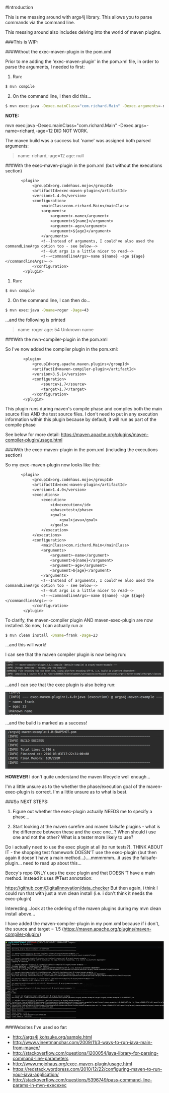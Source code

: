 #Introduction

This is me messing around with args4j library. This allows you to parse commands via the command line.

This messing around also includes delving into the world of maven plugins.

###This is WIP:

###Without the exec-maven-plugin in the pom.xml

Prior to me adding the 'exec-maven-plugin' in the pom.xml file, in order to parse the arguments, I needed to first:

1) Run: 

```sh
$ mvn compile
```

2) On the command line, I then did this...

```sh
$ mvn exec:java -Dexec.mainClass="com.richard.Main" -Dexec.arguments=-name=richard,-age=12
```

**NOTE:**

mvn exec:java -Dexec.mainClass="com.richard.Main" -Dexec.args=-name=richard,-age=12 DID NOT WORK. 

The maven build was a success but 'name' was assigned both parsed arguments:

> name: richard,-age=12
> age: null

###With the exec-maven-plugin in the pom.xml (but without the executions section)

           <plugin>
                <groupId>org.codehaus.mojo</groupId>
                <artifactId>exec-maven-plugin</artifactId>
                <version>1.4.0</version>
                <configuration>
                    <mainClass>com.richard.Main</mainClass>
                    <arguments>
                        <argument>-name</argument>
                        <argument>${name}</argument>
                        <argument>-age</argument>
                        <argument>${age}</argument>
                    </arguments>
                    <!--Instead of arguments, I could've also used the commandLineArgs option too - see below-->
                    <!--But args is a little nicer to read-->
                    <!--<commandlineArgs>-name ${name} -age ${age}</commandlineArgs>-->
                </configuration>
            </plugin>
            
1) Run:

```sh
$ mvn compile
```

2) On the command line, I can then do...

```sh
$ mvn exec:java -Dname=roger -Dage=43
```

...and the following is printed

> name: roger
> age: 54
> Unknown name


###With the mvn-compiler-plugin in the pom.xml

So I've now added the compiler plugin in the pom.xml:

            <plugin>
                <groupId>org.apache.maven.plugins</groupId>
                <artifactId>maven-compiler-plugin</artifactId>
                <version>3.5.1</version>
                <configuration>
                    <source>1.7</source>
                    <target>1.7</target>
                </configuration>
            </plugin>
           
This plugin runs during maven's compile phase and compiles both the main source files AND the test source files.
I don't need to put in any execution information within this plugin because by default, it will run as part of the compile phase 

See below for more detail:
https://maven.apache.org/plugins/maven-compiler-plugin/usage.html


###With the exec-maven-plugin in the pom.xml (including the executions section)

So my exec-maven-plugin now looks like this:

           <plugin>
                <groupId>org.codehaus.mojo</groupId>
                <artifactId>exec-maven-plugin</artifactId>
                <version>1.4.0</version>
                <executions>
                    <execution>
                        <id>execution</id>
                        <phase>test</phase>
                        <goals>
                            <goal>java</goal>
                        </goals>
                    </execution>
                </executions>
                <configuration>
                    <mainClass>com.richard.Main</mainClass>
                    <arguments>
                        <argument>-name</argument>
                        <argument>${name}</argument>
                        <argument>-age</argument>
                        <argument>${age}</argument>
                    </arguments>
                    <!--Instead of arguments, I could've also used the commandLineArgs option too - see below-->
                    <!--But args is a little nicer to read-->
                    <!--<commandlineArgs>-name ${name} -age ${age}</commandlineArgs>-->
                </configuration>
            </plugin>

To clarify, the maven-compiler plugin AND maven-exec-plugin are now installed. So now, I can actually run a:

```sh
$ mvn clean install -Dname=frank -Dage=23
```

...and this will work! 

I can see that the maven compiler plugin is now being run:

![Maven compiler plugin running Snippet](readme_images/maven_compiler_plugin.png)

...and I can see that the exec plugin is also being run:

![Maven exec plugin running Snippet](readme_images/maven_exec_plugin.png)

...and the build is marked as a success!

![Build success Snippet](readme_images/success.png)


**HOWEVER** I don't quite understand the maven lifecycle well enough...

I'm a little unsure as to the whether the phase/execution goal of the maven-exec-plugin is correct. I'm a little unsure
as to what is best. 

###So NEXT STEPS:
 
1) Figure out whether the exec-plugin actually NEEDS me to specify a phase...

2) Start looking at the maven surefire and maven failsafe plugins - what is the difference between these and the exec one...?
When should i use one and not the other? What is a tester more likely to use?

Do i actually need to use the exec plugin at all (to run tests?). THINK ABOUT IT - the shopping test framework DOESN'T
use the exec-plugin (but then again it doesn't have a main method...)....mmmmmm...it uses the failsafe-plugin...
need to read up about this...

Beccy's repo ONLY uses the exec plugin and that DOESN'T have a main method. Instead it uses @Test annotation:

https://github.com/DigitalInnovation/data_checker
But then again, i think I could run that with just a mvn clean install (i.e. i don't think it needs the exec-plugin)

Interesting...look at the ordering of the maven plugins during my mvn clean install above...

I have added the maven-compiler-plugin in my pom.xml because if i don't, the source and target = 1.5
(https://maven.apache.org/plugins/maven-compiler-plugin/)

![Maven default plugin lifecycle Snippet](readme_images/maven_default_plugin_lifecycle.png)




###Websites I've used so far:

- http://args4j.kohsuke.org/sample.html
- http://www.vineetmanohar.com/2009/11/3-ways-to-run-java-main-from-maven/
- http://stackoverflow.com/questions/1200054/java-library-for-parsing-command-line-parameters
- http://www.mojohaus.org/exec-maven-plugin/usage.html
- https://redstack.wordpress.com/2010/12/22/configuring-maven-to-run-your-java-application/
- http://stackoverflow.com/questions/5396749/pass-command-line-params-in-mvn-execexec